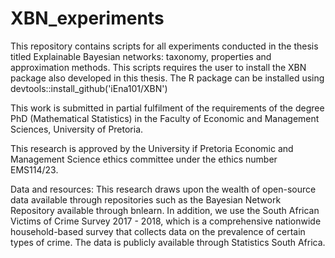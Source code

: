 # XBN_experiments
This repository contains scripts for all experiments conducted in the thesis titled Explainable Bayesian networks: taxonomy, properties and approximation methods. This scripts requires the user to install the XBN package also developed in this thesis. The R package can be installed using devtools::install_github('iEna101/XBN')

This work is submitted in partial fulfilment of the requirements of the degree PhD (Mathematical Statistics) in the Faculty of Economic and Management Sciences, University of Pretoria.

This research is approved by the University if Pretoria Economic and Management Science ethics committee under the ethics number EMS114/23.

Data and resources: This research draws upon the wealth of open-source data available through repositories such as the Bayesian Network Repository available through bnlearn. In addition, we use the South African Victims of Crime Survey 2017 - 2018, which is a comprehensive nationwide household-based survey that collects data on the prevalence of certain types of crime. The data is publicly available through Statistics South Africa.
